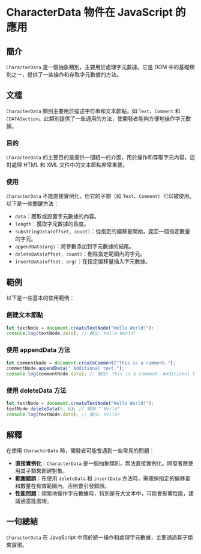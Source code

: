 <!--
Meta Description: # CharacterData 物件在 JavaScript 的應用 ## 簡介 `CharacterData` 是一個抽象類別，主要用於處理字元數據。它是 DOM 中的基礎類別之一，提供了一些操作和存取字元數據的方法。 ## 文檔 `CharacterData` 類別主要用於描述字符串和文本節點，...
Meta Keywords: characterdata, javascript, textnode, text, comment
-->

# CharacterData 物件在 JavaScript 的應用

## 簡介
`CharacterData` 是一個抽象類別，主要用於處理字元數據。它是 DOM 中的基礎類別之一，提供了一些操作和存取字元數據的方法。

## 文檔
`CharacterData` 類別主要用於描述字符串和文本節點，如 `Text`、`Comment` 和 `CDATASection`。此類別提供了一些通用的方法，使開發者能夠方便地操作字元數據。

### 目的
`CharacterData` 的主要目的是提供一個統一的介面，用於操作和存取字元內容，這對處理 HTML 和 XML 文件中的文本節點非常重要。

### 使用
`CharacterData` 不能直接實例化，但它的子類（如 `Text`、`Comment`）可以被使用。以下是一些關鍵方法：

- `data`：獲取或設置字元數據的內容。
- `length`：獲取字元數據的長度。
- `substringData(offset, count)`：從指定的偏移量開始，返回一個指定數量的字元。
- `appendData(arg)`：將參數添加到字元數據的結尾。
- `deleteData(offset, count)`：刪除指定範圍內的字元。
- `insertData(offset, arg)`：在指定偏移量插入字元數據。

## 範例
以下是一些基本的使用範例：

### 創建文本節點
```javascript
let textNode = document.createTextNode("Hello World!");
console.log(textNode.data); // 輸出: Hello World!
```

### 使用 appendData 方法
```javascript
let commentNode = document.createComment("This is a comment.");
commentNode.appendData(" Additional text.");
console.log(commentNode.data); // 輸出: This is a comment. Additional text.
```

### 使用 deleteData 方法
```javascript
let textNode = document.createTextNode("Hello World!");
textNode.deleteData(5, 6); // 刪除 " World"
console.log(textNode.data); // 輸出: Hello!
```

## 解釋
在使用 `CharacterData` 時，開發者可能會遇到一些常見的問題：

- **直接實例化**：`CharacterData` 是一個抽象類別，無法直接實例化。開發者應使用其子類來創建對象。
- **範圍錯誤**：在使用 `deleteData` 和 `insertData` 方法時，需確保指定的偏移量和數量在有效範圍內，否則會引發錯誤。
- **性能問題**：頻繁地操作字元數據時，特別是在大文本中，可能會影響性能，建議適當批處理。

## 一句總結
`CharacterData` 在 JavaScript 中用於統一操作和處理字元數據，主要通過其子類來實現。